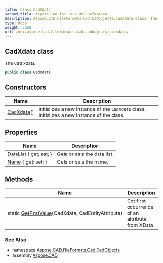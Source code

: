 ```yaml
---
title: Class CadXdata
second_title: Aspose.CAD for .NET API Reference
description: Aspose.CAD.FileFormats.Cad.CadObjects.CadXdata class. The Cad xdata
type: docs
weight: 3250
url: /net/aspose.cad.fileformats.cad.cadobjects/cadxdata/
---
```

## CadXdata class

The Cad xdata.

```csharp
public class CadXdata
```

## Constructors

| Name | Description |
| --- | --- |
| [CadXdata](cadxdata/)() | Initializes a new instance of the `CadXdata` class. Initializes a new instance of the class. |

## Properties

| Name | Description |
| --- | --- |
| [DataList](../../aspose.cad.fileformats.cad.cadobjects/cadxdata/datalist/) { get; set; } | Gets or sets the data list. |
| [Name](../../aspose.cad.fileformats.cad.cadobjects/cadxdata/name/) { get; set; } | Gets or sets the name. |

## Methods

| Name | Description |
| --- | --- |
| static [GetFirstValue](../../aspose.cad.fileformats.cad.cadobjects/cadxdata/getfirstvalue/)(CadXdata, CadEntityAttribute) | Get first occurrence of an attribute from XData |

### See Also

* namespace [Aspose.CAD.FileFormats.Cad.CadObjects](../../aspose.cad.fileformats.cad.cadobjects/)
* assembly [Aspose.CAD](../../)


